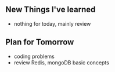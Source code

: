 ## New Things I've learned
- nothing for today, mainly review

## Plan for Tomorrow
- coding problems
- review Redis, mongoDB basic concepts